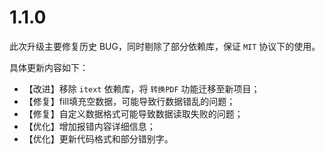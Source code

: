 # 1.1.0
此次升级主要修复历史 BUG，同时剔除了部分依赖库，保证 `MIT` 协议下的使用。

具体更新内容如下：
- 【改进】移除 `itext` 依赖库，将 `转换PDF` 功能迁移至新项目；
- 【修复】fill填充空数据，可能导致行数据错乱的问题；
- 【修复】自定义数据格式可能导致数据读取失败的问题；
- 【优化】增加报错内容详细信息；
- 【优化】更新代码格式和部分错别字。
